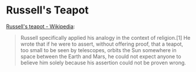 # Russell's Teapot

[Russell's teapot - Wikipedia](https://en.wikipedia.org/wiki/Russell%27s_teapot):

> Russell specifically applied his analogy in the context of religion.[1] He wrote that if he were to assert, without offering proof, that a teapot, too small to be seen by telescopes, orbits the Sun somewhere in space between the Earth and Mars, he could not expect anyone to believe him solely because his assertion could not be proven wrong.